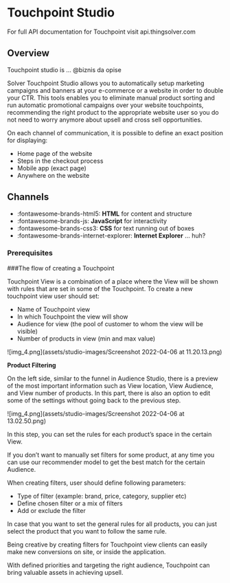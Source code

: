 # Touchpoint Studio

For full API documentation for Touchpoint visit api.thingsolver.com


## Overview

Touchpoint studio is ... @biznis da opise  

Solver Touchpoint Studio allows you to automatically setup marketing campaigns and banners at your e-commerce or a website in order to double your CTR. This tools enables you to eliminate manual product sorting and run automatic promotional campaigns over your website touchpoints, recommending the right product to the appropriate website user so you do not need to worry anymore about upsell and cross sell opportunities.

On each channel of communication, it is possible to define an exact position for displaying:

* Home page of the website
* Steps in the checkout process
* Mobile app (exact page)
* Anywhere on the website


## Channels 

<div class="grid cards" markdown>

- :fontawesome-brands-html5: __HTML__ for content and structure
- :fontawesome-brands-js: __JavaScript__ for interactivity
- :fontawesome-brands-css3: __CSS__ for text running out of boxes
- :fontawesome-brands-internet-explorer: __Internet Explorer__ ... huh?

</div>



### Prerequisites

###The flow of creating a Touchpoint

Touchpoint View is a combination of a place where the View will be shown with rules that are set in some of the Touchpoint. 
To create a new touchpoint view user should set: 
* Name of Touchpoint view
* In which Touchpoint the view will show
* Audience for view (the pool of customer to whom the view will be visible)
* Number of products in view (min and max value)

![img_4.png](assets/studio-images/Screenshot 2022-04-06 at 11.20.13.png)

**Product Filtering** 

On the left side, similar to the funnel in Audience Studio, there is a preview of the most important information such as View location, View Audience, and View number of products. In this part, there is also an option to edit some of the settings without going back to the previous step.

![img_4.png](assets/studio-images/Screenshot 2022-04-06 at 13.02.50.png)

In this step, you can set the rules for each product’s space in the certain View. 

If you don’t want to manually set filters for some product, at any time you can use our recommender model to get the best match for the certain Audience. 

When creating filters, user should define following parameters: 
* Type of filter (example: brand, price, category, supplier etc)
* Define chosen filter or a mix of filters
* Add or exclude the filter

In case that you want to set the general rules for all products, you can just select the product that you want to follow the same rule. 

Being creative by creating filters for Touchpoint view clients can easily make new conversions on site, or inside the application. 

With defined priorities and targeting the right audience, Touchpoint can bring valuable assets in achieving upsell.
